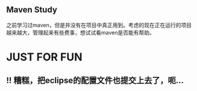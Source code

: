 ## Maven Study

之前学习过maven，但是并没有在项目中真正用到。考虑的现在正在运行的项目越来越大，管理起来有些费事，想试试看maven是否能有帮助。


# JUST FOR FUN

## !! 糟糕，把eclipse的配置文件也提交上去了，呃...